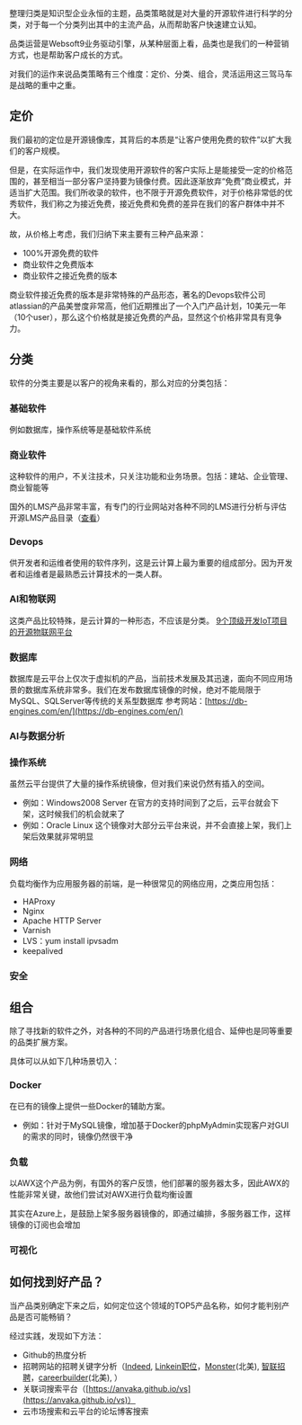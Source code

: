 整理归类是知识型企业永恒的主题，品类策略就是对大量的开源软件进行科学的分类，对于每一个分类列出其中的主流产品，从而帮助客户快速建立认知。

品类运营是Websoft9业务驱动引擎，从某种层面上看，品类也是我们的一种营销方式，也是帮助客户成长的方式。

对我们的运作来说品类策略有三个维度：定价、分类、组合，灵活运用这三驾马车是战略的重中之重。

## 定价

我们最初的定位是开源镜像库，其背后的本质是“让客户使用免费的软件”以扩大我们的客户规模。

但是，在实际运作中，我们发现使用开源软件的客户实际上是能接受一定的价格范围的，甚至相当一部分客户坚持要为镜像付费。因此逐渐放弃“免费”商业模式，并适当扩大范围。我们所收录的软件，也不限于开源免费软件，对于价格非常低的优秀软件，我们称之为接近免费，接近免费和免费的差异在我们的客户群体中并不大。

故，从价格上考虑，我们归纳下来主要有三种产品来源：

- 100%开源免费的软件
- 商业软件之免费版本
- 商业软件之接近免费的版本

商业软件接近免费的版本是非常特殊的产品形态，著名的Devops软件公司atlassian的产品美誉度非常高，他们近期推出了一个入门产品计划，10美元一年（10个user），那么这个价格就是接近免费的产品，显然这个价格非常具有竞争力。

## 分类

软件的分类主要是以客户的视角来看的，那么对应的分类包括：

### 基础软件

例如数据库，操作系统等是基础软件系统

### 商业软件

这种软件的用户，不关注技术，只关注功能和业务场景。包括：建站、企业管理、商业智能等

国外的LMS产品非常丰富，有专门的行业网站对各种不同的LMS进行分析与评估
开源LMS产品目录（[查看](https://elearningindustry.com/directory/software-categories/learning-management-systems/license/open)）

### Devops

供开发者和运维者使用的软件序列，这是云计算上最为重要的组成部分。因为开发者和运维者是最熟悉云计算技术的一类人群。


### AI和物联网

这类产品比较特殊，是云计算的一种形态，不应该是分类。
[9个顶级开发IoT项目的开源物联网平台](https://blog.csdn.net/shnbiot/article/details/80432017)

### 数据库
数据库是云平台上仅次于虚拟机的产品，当前技术发展及其迅速，面向不同应用场景的数据库系统非常多。我们在发布数据库镜像的时候，绝对不能局限于MySQL、SQLServer等传统的关系型数据库
参考网站：[https://db-engines.com/en/](https://db-engines.com/en/)

### AI与数据分析

### 操作系统

虽然云平台提供了大量的操作系统镜像，但对我们来说仍然有插入的空间。

- 例如：Windows2008 Server 在官方的支持时间到了之后，云平台就会下架，这时候我们的机会就来了
- 例如：Oracle Linux 这个镜像对大部分云平台来说，并不会直接上架，我们上架后效果就非常明显

### 网络

负载均衡作为应用服务器的前端，是一种很常见的网络应用，之类应用包括：

- HAProxy
- Nginx
- Apache HTTP Server
- Varnish
- LVS：yum install ipvsadm
- keepalived

### 安全

## 组合

除了寻找新的软件之外，对各种的不同的产品进行场景化组合、延伸也是同等重要的品类扩展方案。

具体可以从如下几种场景切入：

### Docker

在已有的镜像上提供一些Docker的辅助方案。

- 例如：针对于MySQL镜像，增加基于Docker的phpMyAdmin实现客户对GUI的需求的同时，镜像仍然很干净

### 负载

以AWX这个产品为例，有国外的客户反馈，他们部署的服务器太多，因此AWX的性能非常关键，故他们尝试对AWX进行负载均衡设置

其实在Azure上，是鼓励上架多服务器镜像的，即通过编排，多服务器工作，这样镜像的订阅也会增加

### 可视化

## 如何找到好产品？

当产品类别确定下来之后，如何定位这个领域的TOP5产品名称，如何才能判别产品是否可能畅销？

经过实践，发现如下方法：

- Github的热度分析
- 招聘网站的招聘关键字分析（[Indeed](https://www.indeed.com), [Linkein职位](https://www.linkedin.com/jobs/)，[Monster](https://www.monster.com)(北美), [智联招聘](https://www.zhaopin.com/)，[careerbuilder](https://www.careerbuilder.com/)(北美), ）
- 关联词搜索平台（[https://anvaka.github.io/vs](https://anvaka.github.io/vs)）
- 云市场搜索和云平台的论坛博客搜索


